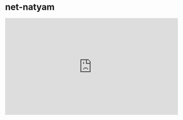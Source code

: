 # net-natyam

<iframe width="560" height="315" src="https://www.youtube.com/embed/SgiLOzFQh14" frameborder="0" allow="accelerometer; autoplay; clipboard-write; encrypted-media; gyroscope; picture-in-picture" allowfullscreen></iframe>
